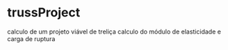 # trussProject
calculo de um projeto viável de treliça calculo do módulo de elasticidade e carga de ruptura
